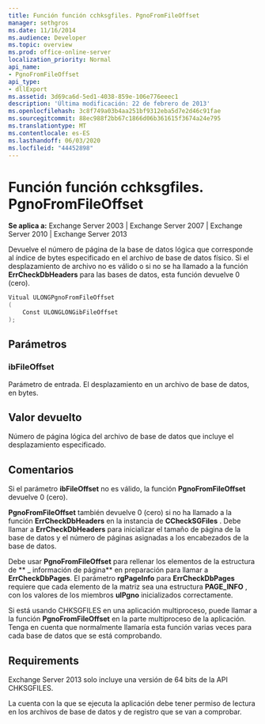 ```yaml
---
title: Función función cchksgfiles. PgnoFromFileOffset
manager: sethgros
ms.date: 11/16/2014
ms.audience: Developer
ms.topic: overview
ms.prod: office-online-server
localization_priority: Normal
api_name:
- PgnoFromFileOffset
api_type:
- dllExport
ms.assetid: 3d69ca6d-5ed1-4038-859e-106e776eeec1
description: 'Última modificación: 22 de febrero de 2013'
ms.openlocfilehash: 3c8f749a03b4aa251bf9312eba5d7e2d46c91fae
ms.sourcegitcommit: 88ec988f2bb67c1866d06b361615f3674a24e795
ms.translationtype: MT
ms.contentlocale: es-ES
ms.lasthandoff: 06/03/2020
ms.locfileid: "44452898"
---
```

# <a name="cchksgfilespgnofromfileoffset-function"></a>Función función cchksgfiles. PgnoFromFileOffset

**Se aplica a:** Exchange Server 2003 | Exchange Server 2007 | Exchange Server 2010 | Exchange Server 2013
  
Devuelve el número de página de la base de datos lógica que corresponde al índice de bytes especificado en el archivo de base de datos físico. Si el desplazamiento de archivo no es válido o si no se ha llamado a la función **ErrCheckDbHeaders** para las bases de datos, esta función devuelve 0 (cero). 
  
```cs
Vitual ULONGPgnoFromFileOffset  
(
    Const ULONGLONGibFileOffset
);

```

## <a name="parameters"></a>Parámetros

### <a name="ibfileoffset"></a>ibFileOffset
  
Parámetro de entrada. El desplazamiento en un archivo de base de datos, en bytes.
    
## <a name="return-value"></a>Valor devuelto

Número de página lógica del archivo de base de datos que incluye el desplazamiento especificado.
  
## <a name="remarks"></a>Comentarios

Si el parámetro **ibFileOffset** no es válido, la función **PgnoFromFileOffset** devuelve 0 (cero). 
  
**PgnoFromFileOffset** también devuelve 0 (cero) si no ha llamado a la función **ErrCheckDbHeaders** en la instancia de **CCheckSGFiles** . Debe llamar a **ErrCheckDbHeaders** para inicializar el tamaño de página de la base de datos y el número de páginas asignadas a los encabezados de la base de datos. 
  
Debe usar **PgnoFromFileOffset** para rellenar los elementos de la estructura de ** \_ información de página** en preparación para llamar a **ErrCheckDbPages**. El parámetro **rgPageInfo** para **ErrCheckDbPages** requiere que cada elemento de la matriz sea una estructura **PAGE_INFO** , con los valores de los miembros **ulPgno** inicializados correctamente. 
  
Si está usando CHKSGFILES en una aplicación multiproceso, puede llamar a la función **PgnoFromFileOffset** en la parte multiproceso de la aplicación. Tenga en cuenta que normalmente llamaría esta función varias veces para cada base de datos que se está comprobando. 
  
## <a name="requirements"></a>Requirements

Exchange Server 2013 solo incluye una versión de 64 bits de la API CHKSGFILES.
  
La cuenta con la que se ejecuta la aplicación debe tener permiso de lectura en los archivos de base de datos y de registro que se van a comprobar.
  

